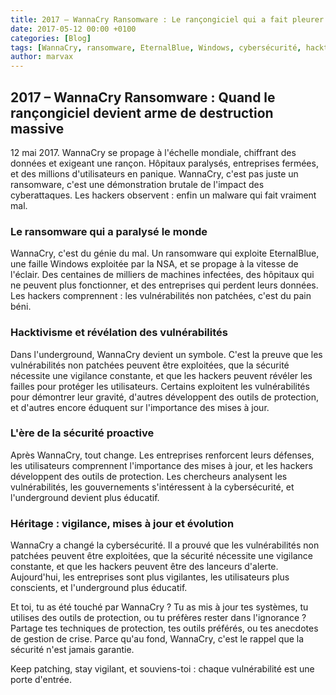 ```yaml
---
title: 2017 – WannaCry Ransomware : Le rançongiciel qui a fait pleurer le monde
date: 2017-05-12 00:00 +0100
categories: [Blog]
tags: [WannaCry, ransomware, EternalBlue, Windows, cybersécurité, hacktivisme, underground]
author: marvax
---
```


## 2017 – WannaCry Ransomware : Quand le rançongiciel devient arme de destruction massive

12 mai 2017. WannaCry se propage à l'échelle mondiale, chiffrant des données et exigeant une rançon. Hôpitaux paralysés, entreprises fermées, et des millions d'utilisateurs en panique. WannaCry, c'est pas juste un ransomware, c'est une démonstration brutale de l'impact des cyberattaques. Les hackers observent : enfin un malware qui fait vraiment mal.

### Le ransomware qui a paralysé le monde

WannaCry, c'est du génie du mal. Un ransomware qui exploite EternalBlue, une faille Windows exploitée par la NSA, et se propage à la vitesse de l'éclair. Des centaines de milliers de machines infectées, des hôpitaux qui ne peuvent plus fonctionner, et des entreprises qui perdent leurs données. Les hackers comprennent : les vulnérabilités non patchées, c'est du pain béni.

### Hacktivisme et révélation des vulnérabilités

Dans l'underground, WannaCry devient un symbole. C'est la preuve que les vulnérabilités non patchées peuvent être exploitées, que la sécurité nécessite une vigilance constante, et que les hackers peuvent révéler les failles pour protéger les utilisateurs. Certains exploitent les vulnérabilités pour démontrer leur gravité, d'autres développent des outils de protection, et d'autres encore éduquent sur l'importance des mises à jour.

### L'ère de la sécurité proactive

Après WannaCry, tout change. Les entreprises renforcent leurs défenses, les utilisateurs comprennent l'importance des mises à jour, et les hackers développent des outils de protection. Les chercheurs analysent les vulnérabilités, les gouvernements s'intéressent à la cybersécurité, et l'underground devient plus éducatif.

### Héritage : vigilance, mises à jour et évolution

WannaCry a changé la cybersécurité. Il a prouvé que les vulnérabilités non patchées peuvent être exploitées, que la sécurité nécessite une vigilance constante, et que les hackers peuvent être des lanceurs d'alerte. Aujourd'hui, les entreprises sont plus vigilantes, les utilisateurs plus conscients, et l'underground plus éducatif.

Et toi, tu as été touché par WannaCry ? Tu as mis à jour tes systèmes, tu utilises des outils de protection, ou tu préfères rester dans l'ignorance ? Partage tes techniques de protection, tes outils préférés, ou tes anecdotes de gestion de crise. Parce qu'au fond, WannaCry, c'est le rappel que la sécurité n'est jamais garantie.

Keep patching, stay vigilant, et souviens-toi : chaque vulnérabilité est une porte d'entrée.